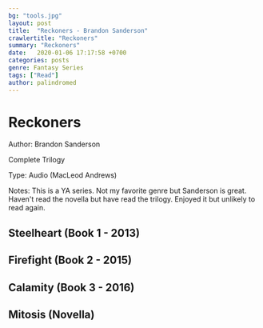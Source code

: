 ```yaml
---
bg: "tools.jpg"
layout: post
title:  "Reckoners - Brandon Sanderson"
crawlertitle: "Reckoners"
summary: "Reckoners"
date:   2020-01-06 17:17:58 +0700
categories: posts
genre: Fantasy Series
tags: ["Read"]
author: palindromed
---
```


# Reckoners

Author: Brandon Sanderson

Complete Trilogy

Type: Audio (MacLeod Andrews)

Notes: This is a YA series. Not my favorite genre but Sanderson is great. Haven't read the novella but have read the trilogy. Enjoyed it but unlikely to read again.

## Steelheart (Book 1 - 2013)

## Firefight (Book 2 - 2015)

## Calamity (Book 3 - 2016)

## Mitosis (Novella)

